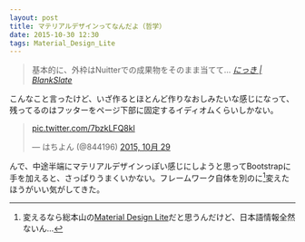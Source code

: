 ```yaml
---
layout: post
title: マテリアルデザインってなんだよ（哲学）
date: 2015-10-30 12:30
tags: Material_Design_Lite
---
```


> 基本的に、外枠はNuitterでの成果物をそのまま当てて...
<cite><a href="{{ site.baseurl }}{% post_url 2015-10-28-make-new-memopage %}">にっき | BlankSlate</a></cite>

こんなこと言ったけど、いざ作るとほとんど作りなおしみたいな感じになって、残ってるのはフッターをページ下部に固定するイディオムくらいしかない。

<blockquote class="twitter-tweet tw-align-center" lang="ja"><p lang="und" dir="ltr"><a href="https://t.co/7bzkLFQ8kl">pic.twitter.com/7bzkLFQ8kl</a></p>&mdash; はちよん (@844196) <a href="https://twitter.com/844196/status/659746899830829056">2015, 10月 29</a></blockquote>
<script async src="//platform.twitter.com/widgets.js" charset="utf-8"></script>

んで、中途半端にマテリアルデザインっぽい感じにしようと思ってBootstrapに手を加えると、さっぱりうまくいかない。フレームワーク自体を別のに[^1]変えたほうがいい気がしてきた。

[^1]: 変えるなら総本山の[Material Design Lite](http://www.getmdl.io/)だと思うんだけど、日本語情報全然ないん...
